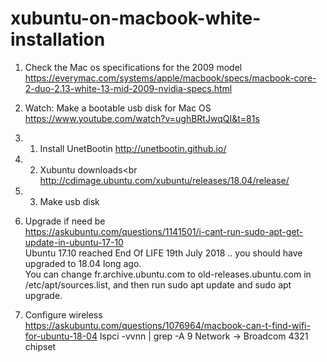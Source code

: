 # xubuntu-on-macbook-white-installation

1. Check the Mac os specifications for the 2009 model
https://everymac.com/systems/apple/macbook/specs/macbook-core-2-duo-2.13-white-13-mid-2009-nvidia-specs.html

2. Watch: Make a bootable usb disk for Mac OS<br>
https://www.youtube.com/watch?v=ughBRtJwqQI&t=81s<br>
2. 1. Install UnetBootin http://unetbootin.github.io/
2. 2. Xubuntu downloads<br
http://cdimage.ubuntu.com/xubuntu/releases/18.04/release/<br>
2. 3. Make usb disk<br>

3. Upgrade if need be<br>
https://askubuntu.com/questions/1141501/i-cant-run-sudo-apt-get-update-in-ubuntu-17-10<br>
Ubuntu 17.10 reached End Of LIFE 19th July 2018 .. you should have upgraded to 18.04 long ago.<br>
You can change fr.archive.ubuntu.com to old-releases.ubuntu.com in /etc/apt/sources.list, and then run sudo apt update and sudo apt upgrade.<br>

4. Configure wireless
https://askubuntu.com/questions/1076964/macbook-can-t-find-wifi-for-ubuntu-18-04
lspci -vvnn | grep -A 9 Network -> Broadcom 4321 chipset
